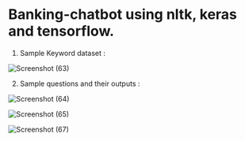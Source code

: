 # Banking-chatbot using nltk, keras and tensorflow. 


1. Sample Keyword dataset : 

![Screenshot (63)](https://user-images.githubusercontent.com/53996715/134895801-8587fb4e-8ef3-4f40-9a25-0bfad38851a2.png)
 


2. Sample questions and their outputs : 


![Screenshot (64)](https://user-images.githubusercontent.com/53996715/134895832-4401f85c-67f6-4690-8dee-35ecae799d69.png)


![Screenshot (65)](https://user-images.githubusercontent.com/53996715/134895835-63a1032d-b8aa-4351-9730-a10c140fe55f.png)


![Screenshot (67)](https://user-images.githubusercontent.com/53996715/134895828-e782a8a5-aea7-4519-8a22-daff15ca7f09.png)
